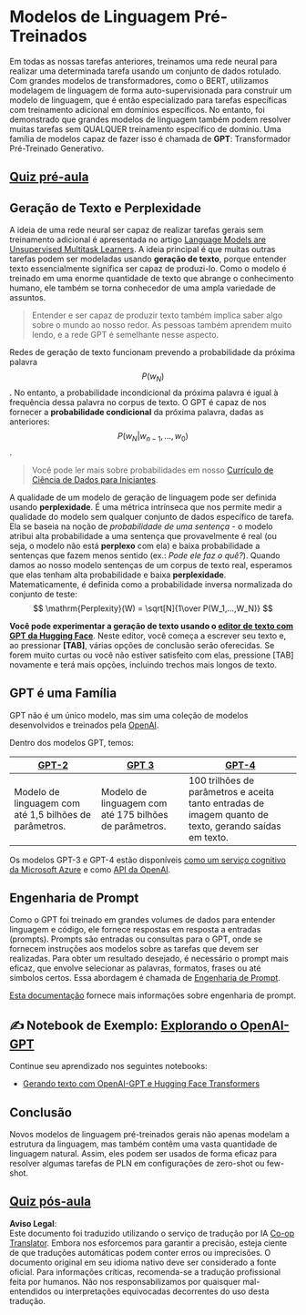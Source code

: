 <!--
CO_OP_TRANSLATOR_METADATA:
{
  "original_hash": "2efbb183384a50f0fc0cde02534d912f",
  "translation_date": "2025-08-26T08:44:51+00:00",
  "source_file": "lessons/5-NLP/20-LangModels/README.md",
  "language_code": "br"
}
-->
# Modelos de Linguagem Pré-Treinados

Em todas as nossas tarefas anteriores, treinamos uma rede neural para realizar uma determinada tarefa usando um conjunto de dados rotulado. Com grandes modelos de transformadores, como o BERT, utilizamos modelagem de linguagem de forma auto-supervisionada para construir um modelo de linguagem, que é então especializado para tarefas específicas com treinamento adicional em domínios específicos. No entanto, foi demonstrado que grandes modelos de linguagem também podem resolver muitas tarefas sem QUALQUER treinamento específico de domínio. Uma família de modelos capaz de fazer isso é chamada de **GPT**: Transformador Pré-Treinado Generativo.

## [Quiz pré-aula](https://red-field-0a6ddfd03.1.azurestaticapps.net/quiz/120)

## Geração de Texto e Perplexidade

A ideia de uma rede neural ser capaz de realizar tarefas gerais sem treinamento adicional é apresentada no artigo [Language Models are Unsupervised Multitask Learners](https://cdn.openai.com/better-language-models/language_models_are_unsupervised_multitask_learners.pdf). A ideia principal é que muitas outras tarefas podem ser modeladas usando **geração de texto**, porque entender texto essencialmente significa ser capaz de produzi-lo. Como o modelo é treinado em uma enorme quantidade de texto que abrange o conhecimento humano, ele também se torna conhecedor de uma ampla variedade de assuntos.

> Entender e ser capaz de produzir texto também implica saber algo sobre o mundo ao nosso redor. As pessoas também aprendem muito lendo, e a rede GPT é semelhante nesse aspecto.

Redes de geração de texto funcionam prevendo a probabilidade da próxima palavra $$P(w_N)$$. No entanto, a probabilidade incondicional da próxima palavra é igual à frequência dessa palavra no corpus de texto. O GPT é capaz de nos fornecer a **probabilidade condicional** da próxima palavra, dadas as anteriores: $$P(w_N | w_{n-1}, ..., w_0)$$.

> Você pode ler mais sobre probabilidades em nosso [Currículo de Ciência de Dados para Iniciantes](https://github.com/microsoft/Data-Science-For-Beginners/tree/main/1-Introduction/04-stats-and-probability).

A qualidade de um modelo de geração de linguagem pode ser definida usando **perplexidade**. É uma métrica intrínseca que nos permite medir a qualidade do modelo sem qualquer conjunto de dados específico de tarefa. Ela se baseia na noção de *probabilidade de uma sentença* - o modelo atribui alta probabilidade a uma sentença que provavelmente é real (ou seja, o modelo não está **perplexo** com ela) e baixa probabilidade a sentenças que fazem menos sentido (ex.: *Pode ele faz o quê?*). Quando damos ao nosso modelo sentenças de um corpus de texto real, esperamos que elas tenham alta probabilidade e baixa **perplexidade**. Matematicamente, é definida como a probabilidade inversa normalizada do conjunto de teste:
$$
\mathrm{Perplexity}(W) = \sqrt[N]{1\over P(W_1,...,W_N)}
$$ 

**Você pode experimentar a geração de texto usando o [editor de texto com GPT da Hugging Face](https://transformer.huggingface.co/doc/gpt2-large)**. Neste editor, você começa a escrever seu texto e, ao pressionar **[TAB]**, várias opções de conclusão serão oferecidas. Se forem muito curtas ou você não estiver satisfeito com elas, pressione [TAB] novamente e terá mais opções, incluindo trechos mais longos de texto.

## GPT é uma Família

GPT não é um único modelo, mas sim uma coleção de modelos desenvolvidos e treinados pela [OpenAI](https://openai.com).

Dentro dos modelos GPT, temos:

| [GPT-2](https://huggingface.co/docs/transformers/model_doc/gpt2#openai-gpt2) | [GPT 3](https://openai.com/research/language-models-are-few-shot-learners) | [GPT-4](https://openai.com/gpt-4) |
| -- | -- | -- |
|Modelo de linguagem com até 1,5 bilhões de parâmetros. | Modelo de linguagem com até 175 bilhões de parâmetros. | 100 trilhões de parâmetros e aceita tanto entradas de imagem quanto de texto, gerando saídas em texto. |

Os modelos GPT-3 e GPT-4 estão disponíveis [como um serviço cognitivo da Microsoft Azure](https://azure.microsoft.com/en-us/services/cognitive-services/openai-service/#overview?WT.mc_id=academic-77998-cacaste) e como [API da OpenAI](https://openai.com/api/).

## Engenharia de Prompt

Como o GPT foi treinado em grandes volumes de dados para entender linguagem e código, ele fornece respostas em resposta a entradas (prompts). Prompts são entradas ou consultas para o GPT, onde se fornecem instruções aos modelos sobre as tarefas que devem ser realizadas. Para obter um resultado desejado, é necessário o prompt mais eficaz, que envolve selecionar as palavras, formatos, frases ou até símbolos certos. Essa abordagem é chamada de [Engenharia de Prompt](https://learn.microsoft.com/en-us/shows/ai-show/the-basics-of-prompt-engineering-with-azure-openai-service?WT.mc_id=academic-77998-bethanycheum).

[Esta documentação](https://learn.microsoft.com/en-us/semantic-kernel/prompt-engineering/?WT.mc_id=academic-77998-bethanycheum) fornece mais informações sobre engenharia de prompt.

## ✍️ Notebook de Exemplo: [Explorando o OpenAI-GPT](../../../../../lessons/5-NLP/20-LangModels/GPT-PyTorch.ipynb)

Continue seu aprendizado nos seguintes notebooks:

* [Gerando texto com OpenAI-GPT e Hugging Face Transformers](../../../../../lessons/5-NLP/20-LangModels/GPT-PyTorch.ipynb)

## Conclusão

Novos modelos de linguagem pré-treinados gerais não apenas modelam a estrutura da linguagem, mas também contêm uma vasta quantidade de linguagem natural. Assim, eles podem ser usados de forma eficaz para resolver algumas tarefas de PLN em configurações de zero-shot ou few-shot.

## [Quiz pós-aula](https://red-field-0a6ddfd03.1.azurestaticapps.net/quiz/220)

**Aviso Legal**:  
Este documento foi traduzido utilizando o serviço de tradução por IA [Co-op Translator](https://github.com/Azure/co-op-translator). Embora nos esforcemos para garantir a precisão, esteja ciente de que traduções automáticas podem conter erros ou imprecisões. O documento original em seu idioma nativo deve ser considerado a fonte oficial. Para informações críticas, recomenda-se a tradução profissional feita por humanos. Não nos responsabilizamos por quaisquer mal-entendidos ou interpretações equivocadas decorrentes do uso desta tradução.